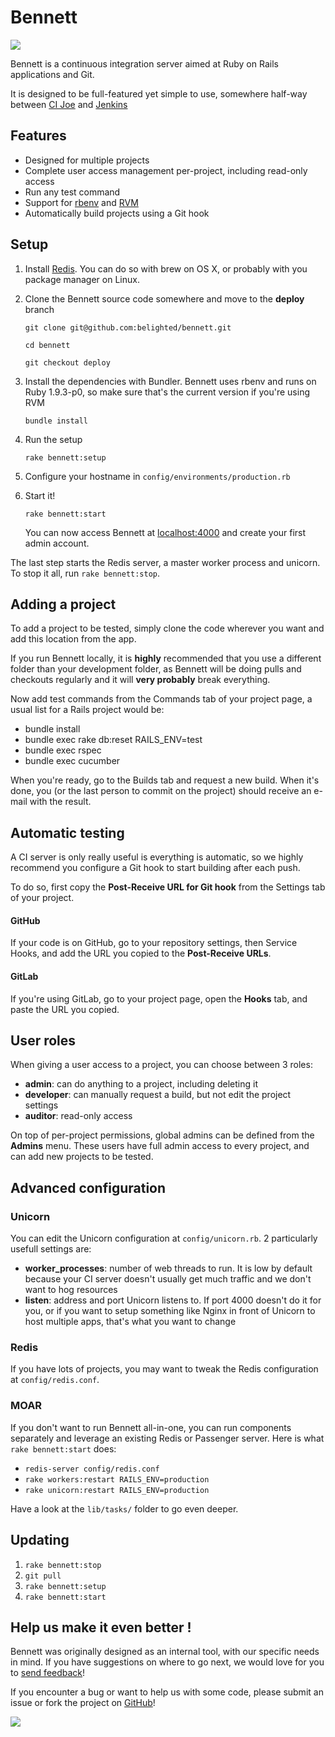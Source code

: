 # Bennett

![](http://labs.belighted.com/bennett/bennett-large.png)

Bennett is a continuous integration server aimed at Ruby on Rails applications and Git.

It is designed to be full-featured yet simple to use, somewhere half-way between [CI Joe](https://github.com/defunkt/cijoe) and [Jenkins](http://jenkins-ci.org/)

## Features

* Designed for multiple projects
* Complete user access management per-project, including read-only access
* Run any test command
* Support for [rbenv](https://github.com/sstephenson/rbenv) and [RVM](https://rvm.io/)
* Automatically build projects using a Git hook

## Setup

1. Install [Redis](http://redis.io/download). You can do so with brew on
   OS X, or probably with you package manager on Linux.
2. Clone the Bennett source code somewhere and move to the **deploy** branch
    
   `git clone git@github.com:belighted/bennett.git`

   `cd bennett`
    
   `git checkout deploy`
    
3. Install the dependencies with Bundler. Bennett uses rbenv and runs on Ruby 1.9.3-p0, so make sure that's the current version if you're using RVM

   `bundle install`

4. Run the setup

   `rake bennett:setup`
   
5. Configure your hostname in `config/environments/production.rb`
   
6. Start it!

   `rake bennett:start`
   
   You can now access Bennett at [localhost:4000](localhost:4000) and create your first admin account.
   
The last step starts the Redis server, a master worker process and unicorn. To stop it all, run `rake bennett:stop`.
   
## Adding a project

To add a project to be tested, simply clone the code wherever you want and add this location from the app.

If you run Bennett locally, it is **highly** recommended that you use a different folder than your development folder, as Bennett will be doing pulls and checkouts regularly and it will **very probably** break everything.

Now add test commands from the Commands tab of your project page, a usual list for a Rails project would be:

* bundle install
* bundle exec rake db:reset RAILS_ENV=test
* bundle exec rspec
* bundle exec cucumber

When you're ready, go to the Builds tab and request a new build. When it's done, you (or the last person to commit on the project) should receive an e-mail with the result.

## Automatic testing

A CI server is only really useful is everything is automatic, so we highly recommend you configure a Git hook to start building after each push.

To do so, first copy the **Post-Receive URL for Git hook** from the Settings tab of your project.

#### GitHub

If your code is on GitHub, go to your repository settings, then Service Hooks, and add the URL you copied to the **Post-Receive URLs**.

#### GitLab

If you're using GitLab, go to your project page, open the **Hooks** tab, and paste the URL you copied.

## User roles

When giving a user access to a project, you can choose between 3 roles:

* **admin**: can do anything to a project, including deleting it
* **developer**: can manually request a build, but not edit the project settings
* **auditor**: read-only access

On top of per-project permissions, global admins can be defined from the **Admins** menu. These users have full admin access to every project, and can add new projects to be tested.

## Advanced configuration

### Unicorn

You can edit the Unicorn configuration at `config/unicorn.rb`. 2 particularly usefull settings are:

* **worker_processes**: number of web threads to run. It is low by default because your CI server doesn't usually get much traffic and we don't want to hog resources
* **listen**: address and port Unicorn listens to. If port 4000 doesn't do it for you, or if you want to setup something like Nginx in front of Unicorn to host multiple apps, that's what you want to change

### Redis

If you have lots of projects, you may want to tweak the Redis configuration at `config/redis.conf`.

### MOAR

If you don't want to run Bennett all-in-one, you can run components separately and leverage an existing Redis or Passenger server. Here is what `rake bennett:start` does:

* `redis-server config/redis.conf`
* `rake workers:restart RAILS_ENV=production`
* `rake unicorn:restart RAILS_ENV=production`

Have a look at the `lib/tasks/` folder to go even deeper.

## Updating

1. `rake bennett:stop`
2. `git pull`
3. `rake bennett:setup`
4. `rake bennett:start`

## Help us make it even better !

Bennett was originally designed as an internal tool, with our specific needs in mind.
If you have suggestions on where to go next, we would love for you to [send
feedback](http://bennett.uservoice.com)!

If you encounter a bug or want to help us with some code, please submit an issue or fork the project on [GitHub](https://github.com/belighted/bennett)!

![](http://labs.belighted.com/bennett/bennett-small.png)
